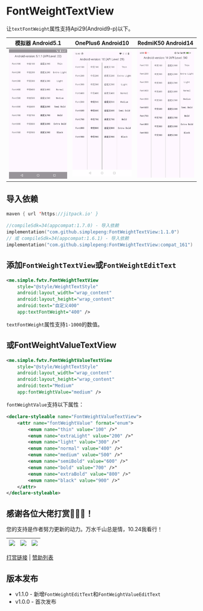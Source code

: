 # FontWeightTextView

让`textFontWeight`属性支持Api29(Android9-p)以下。

| 模拟器 Android5.1            | OnePlus6 Android10           | RedmiK50 Android14           |
| ---------------------------- | ---------------------------- | ---------------------------- |
| ![](files/icon_android5.png) | ![](files/icon_android10.png) | ![](files/icon_android14.png) |

## 导入依赖

```kotlin
maven { url 'https://jitpack.io' }
```

```kotlin
//compileSdk=34(appcompat:1.7.0) - 导入依赖
implementation("com.github.simplepeng:FontWeightTextView:1.1.0") 
// 或 compileSdk=34(appcompat:1.6.1) - 导入依赖
implementation("com.github.simplepeng:FontWeightTextView:compat_161")
```

## 添加`FontWeightTextView`或`FontWeightEditText`

```xml
<me.simple.fwtv.FontWeightTextView
    style="@style/WeightTextStyle"
    android:layout_width="wrap_content"
    android:layout_height="wrap_content"
    android:text="自定义400"
    app:textFontWeight="400" />
```

`textFontWeight`属性支持`1-1000`的数值。

## 或FontWeightValueTextView

```xml
<me.simple.fwtv.FontWeightValueTextView
    style="@style/WeightTextStyle"
    android:layout_width="wrap_content"
    android:layout_height="wrap_content"
    android:text="Medium"
    app:fontWeightValue="medium" />
```

`fontWeightValue`支持以下属性：

```xml
<declare-styleable name="FontWeightValueTextView">
    <attr name="fontWeightValue" format="enum">
        <enum name="thin" value="100" />"
        <enum name="extraLight" value="200" />"
        <enum name="light" value="300" />"
        <enum name="normal" value="400" />"
        <enum name="medium" value="500" />"
        <enum name="semiBold" value="600" />"
        <enum name="bold" value="700" />"
        <enum name="extraBold" value="800" />"
        <enum name="black" value="900" />"
    </attr>
</declare-styleable>
```

## 感谢各位大佬打赏🙇🙇🙇！

您的支持是作者努力更新的动力。万水千山总是情，10.24我看行！

| ![](https://raw.githubusercontent.com/simplepeng/merge_pay_code/refs/heads/master/qrcode_alipay.jpg) | ![](https://raw.githubusercontent.com/simplepeng/merge_pay_code/refs/heads/master/qrcode_wxpay.png) | ![](https://raw.githubusercontent.com/simplepeng/merge_pay_code/refs/heads/master/qrcode_qqpay.png) |
| ------------------------------------------------------------ | ----- | ----- |

[打赏链接](https://simplepeng.com/merge_pay_code/) | [赞助列表](https://simplepeng.com/Sponsor/)

## 版本发布

* v1.1.0 - 新增`FontWeightEditText`和`FontWeightValueEditText`
* v1.0.0 - 首次发布